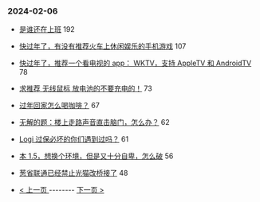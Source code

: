 ### 2024-02-06 
- [是谁还在上班](https://www.v2ex.com/t/1014557) 192
- [快过年了，有没有推荐火车上休闲娱乐的手机游戏](https://www.v2ex.com/t/1014551) 107
- [快过年了，推荐一个看电视的 app： WKTV，支持 AppleTV 和 AndroidTV](https://www.v2ex.com/t/1014488) 78
- [求推荐 无线鼠标 放电池的不要充电的！](https://www.v2ex.com/t/1014566) 73
- [过年回家怎么喝咖啡？](https://www.v2ex.com/t/1014565) 67
- [无解的题：楼上走路声音直击脑门，怎么办？](https://www.v2ex.com/t/1014574) 62
- [Logi 过保必坏的你们遇到过吗？](https://www.v2ex.com/t/1014681) 61
- [本 1.5，想换个环境，但是又十分自卑，怎么破](https://www.v2ex.com/t/1014568) 56
- [葱省联通已经禁止光猫改桥接了](https://www.v2ex.com/t/1014670) 48 

- [ < 上一页 ](https://github.com/able8/v2ex-hot-record/blob/master/2024-02-05.md) -------- [ 下一页 > ](https://github.com/able8/v2ex-hot-record/blob/master/2024-02-07.md)
